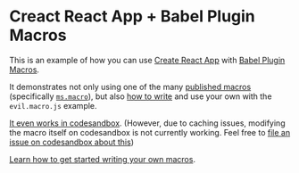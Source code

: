 # Creact React App + Babel Plugin Macros

This is an example of how you can use
[Create React App](https://facebook.github.io/create-react-app/) with
[Babel Plugin Macros](https://github.com/kentcdodds/babel-plugin-macros).

It demonstrates not only using one of the many
[published macros](https://www.npmjs.com/search?q=keywords:babel-plugin-macros)
(specifically [`ms.macro`](https://www.npmjs.com/package/ms.macro)), but also
[how to write](https://github.com/kentcdodds/babel-plugin-macros/blob/master/other/docs/author.md)
and use your own with the `evil.macro.js` example.

[It even works in codesandbox](https://codesandbox.io/s/github/kentcdodds/cra-macro-example).
(However, due to caching issues, modifying the macro itself on codesandbox is
not currently working. Feel free to
[file an issue on codesandbox about this](https://github.com/codesandbox/codesandbox-client/issues/new/choose))

[Learn how to get started writing your own macros](https://kentcdodds.com/blog/write-your-own-code-transform).
